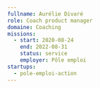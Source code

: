 ```yaml
---
fullname: Aurélie Divaré
role: Coach product manager
domaine: Coaching
missions:
  - start: 2020-08-24
    end: 2022-08-31
    status: service
    employer: Pôle emploi
startups:
  - pole-emploi-action
---
```

